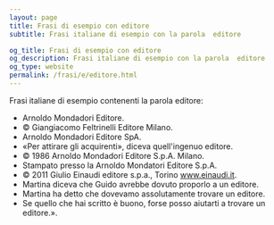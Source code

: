 ```yaml
---
layout: page
title: Frasi di esempio con editore 
subtitle: Frasi italiane di esempio con la parola  editore

og_title: Frasi di esempio con editore 
og_description: Frasi italiane di esempio con la parola  editore
og_type: website
permalink: /frasi/e/editore.html
---
```


Frasi italiane di esempio contenenti la parola editore:


- Arnoldo Mondadori Editore.
- © Giangiacomo Feltrinelli Editore Milano.
- Arnoldo Mondadori Editore SpA.
- «Per attirare gli acquirenti», diceva quell'ingenuo editore.
- © 1986 Arnoldo Mondadori Editore S.p.A. Milano.
- Stampato presso la Arnoldo Mondatori Editore S.p.A.
- © 2011 Giulio Einaudi editore s.p.a., Torino www.einaudi.it.
- Martina diceva che Guido avrebbe dovuto proporlo a un editore.
- Martina ha detto che dovevamo assolutamente trovare un editore.
- Se quello che hai scritto è buono, forse posso aiutarti a trovare un editore.».
